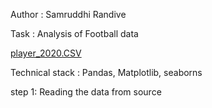 Author : Samruddhi Randive

Task : Analysis of Football data 

[player_2020.CSV](https://github.com/samruddhi0507/Analysis-of-football-data/files/6526874/player_2020.CSV)

Technical stack : Pandas, Matplotlib, seaborns

step 1: Reading the data from source
